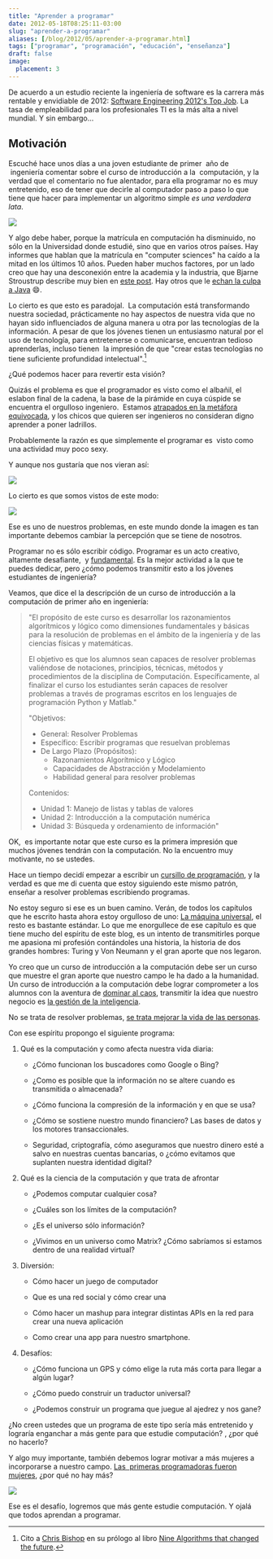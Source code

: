 ```yaml
---
title: "Aprender a programar"
date: 2012-05-18T08:25:11-03:00
slug: "aprender-a-programar"
aliases: [/blog/2012/05/aprender-a-programar.html]
tags: ["programar", "programación", "educación", "enseñanza"]
draft: false
image:
  placement: 3
---
```


De acuerdo a un estudio reciente la ingeniería de software es la carrera
más rentable y envidiable de 2012: 
[Software Engineering 2012's Top Job](http://www.informationweek.com/news/global-cio/careers/240000347).
La tasa de empleabilidad para los profesionales TI es la más alta a
nivel mundial. Y sin embargo\...

## **Motivación**

Escuché hace unos días a una joven estudiante de primer  año de
 ingeniería comentar sobre el curso de introducción a la  computación, y
la verdad que el comentario no fue alentador, para ella programar no es
muy entretenido, eso de tener que decirle al computador paso a paso lo
que tiene que hacer para implementar un algoritmo simple *es una
verdadera lata*.

![](progamadora.jpg)

Y algo debe haber, porque la matrícula en computación ha disminuido, no
sólo en la Universidad donde estudié, sino que en varios otros países.
Hay informes que hablan que la matrícula en "computer sciences" ha
caído a la mitad en los últimos 10 años. Pueden haber muchos factores,
por un lado creo que hay una desconexión entre la academia y la
industria, que Bjarne Stroustrup describe muy bien en 
[este post](/blog/2011/03/que-deberiamos-ensenar-a-los-nuevos-desarrolladores.html).
Hay otros que le [echan la culpa a Java](http://www.joelonsoftware.com/articles/ThePerilsofJavaSchools.html) :smile:.

Lo cierto es que esto es paradojal.  La computación está transformando
nuestra sociedad, prácticamente no hay aspectos de nuestra vida que no
hayan sido influenciados de alguna manera u otra por las tecnologías de
la información. A pesar de que los jóvenes tienen un entusiasmo natural
por el uso de tecnología, para entretenerse o comunicarse, encuentran
tedioso aprenderlas, incluso tienen  la impresión de que "crear estas
tecnologías no tiene suficiente profundidad intelectual".[^1]

¿Qué podemos hacer para revertir esta visión?

Quizás el problema es que el programador es visto como el albañil, el
eslabon final de la cadena, la base de la pirámide en cuya cúspide se
encuentra el orgulloso ingeniero.  Estamos [atrapados en la metáfora
equivocada](/blog/2012/05/que-es-programar.html), y
los chicos que quieren ser ingenieros no consideran digno aprender a
poner ladrillos.

Probablemente la razón es que simplemente el programar es  visto como
una actividad muy poco sexy.

Y aunque nos gustaría que nos vieran así:

![](programmer1.jpg)

Lo cierto es que somos vistos de este modo:

![](programmer.jpg)

Ese es uno de nuestros problemas, en este mundo donde la imagen es tan
importante debemos cambiar la percepción que se tiene de nosotros.

Programar no es sólo escribir código. Programar es un acto creativo,
altamente desafiante,  y
[fundamental](/blog/2010/06/todo-es-software.html).
Es la mejor actividad a la que te puedes dedicar, pero ¿cómo podemos
transmitir esto a los jóvenes estudiantes de ingeniería?

Veamos, que dice el la descripción de un curso de introducción a la
computación de primer año en ingeniería:

> "El propósito de este curso es desarrollar los razonamientos
> algorítmicos y lógico como dimensiones fundamentales y básicas para la
> resolución de problemas en el ámbito de la ingeniería y de las
> ciencias físicas y matemáticas.
>
> El objetivo es que los alumnos sean capaces de resolver problemas
valiéndose de notaciones, principios, técnicas, métodos y procedimientos
de la disciplina de Computación. Específicamente, al finalizar el curso
los estudiantes serán capaces de resolver problemas a través de
programas escritos en los lenguajes de programación Python y Matlab."
>
>    "Objetivos:
>    - General: Resolver Problemas 
>    - Específico: Escribir programas que resuelvan problemas  
>    - De Largo Plazo (Propósitos):
>        - Razonamientos Algorítmico y Lógico 
>        - Capacidades de Abstracción y Modelamiento 
>        - Habilidad general para resolver problemas 
>        
>    Contenidos:
>
>    - Unidad 1: Manejo de listas y tablas de valores
>    - Unidad 2: Introducción a la computación numérica
>    - Unidad 3: Búsqueda y ordenamiento de información"

OK,  es importante notar que este curso es la primera impresión que
muchos jóvenes tendrán con la computación. No la encuentro muy
motivante, no se ustedes.

Hace un tiempo decidí empezar a escribir un [cursillo de
programación](https://www.programando.org/categories/aprendiendo-a-programar.html),
y la verdad es que me di cuenta que estoy siguiendo este mismo patrón,
enseñar a resolver problemas escribiendo programas.

No estoy seguro si ese es un buen camino. Verán, de todos los capítulos
que he escrito hasta ahora estoy orgulloso de uno: 
[La máquina universal](https://www.programando.org/blog/2011/04/17/la-maquina-universal.html),
el resto es bastante estándar. Lo que me enorgullece de ese capítulo es
que tiene mucho del espíritu de este blog, es un intento de
transmitirles porque me apasiona mi profesión contándoles una historia,
la historia de dos grandes hombres: Turing y Von Neumann y el gran
aporte que nos legaron.

Yo creo que un curso de introducción a la computación debe ser un curso
que muestre el gran aporte que nuestro campo le ha dado a la humanidad.
Un curso de introducción a la computación debe lograr comprometer a los
alumnos con la aventura de 
[dominar al caos](/blog/2010/06/lo-simple-lo-complejo-y-lo-complicado.html),
transmitir la idea que nuestro negocio es [la gestión de la
inteligencia](/blog/2012/04/sobre-la-inteligencia-del-coyote.html). 

No se trata de resolver problemas, 
[se trata mejorar la vida de las personas](/blog/2009/04/la-computacion-como-una-ciencia-social.html).

Con ese espíritu propongo el siguiente programa:

1.  Qué es la computación y como afecta nuestra vida diaria:

    -   ¿Cómo funcionan los buscadores como Google o Bing?

    -   ¿Como es posible que la información no se altere cuando es
        transmitida o almacenada?

    -   ¿Cómo funciona la compresión de la información y en que se usa?

    -   ¿Cómo se sostiene nuestro mundo financiero? Las bases de datos y
        los motores transaccionales.

    -   Seguridad, criptografía, cómo aseguramos que nuestro dinero esté
        a salvo en nuestras cuentas bancarias, o ¿cómo evitamos que
        suplanten nuestra identidad digital?

2.  Qué es la ciencia de la computación y que trata de afrontar

    -   ¿Podemos computar cualquier cosa?

    -   ¿Cuáles son los límites de la computación?

    -   ¿Es el universo sólo información?

    -   ¿Vivimos en un universo como Matrix? ¿Cómo sabríamos si estamos
        dentro de una realidad virtual?

3.  Diversión:

    -   Cómo hacer un juego de computador

    -   Que es una red social y cómo crear una

    -   Cómo hacer un mashup para integrar distintas APIs en la red para
        crear una nueva aplicación

    -   Como crear una app para nuestro smartphone.

4.  Desafíos:

    -   ¿Cómo funciona un GPS y cómo elige la ruta más corta para llegar
        a algún lugar?

    -   ¿Cómo puedo construir un traductor universal?

    -   ¿Podemos construir un programa que juegue al ajedrez y nos gane?

¿No creen ustedes que un programa de este tipo sería más entretenido y
lograría enganchar a más gente para que estudie computación? , ¿por qué
no hacerlo?

Y algo muy importante, también debemos lograr motivar a más mujeres a
incorporarse a nuestro campo. 
[Las  primeras programadoras fueron mujeres](/blog/2010/08/las-programadoras-del-eniac.html),
¿por qué no hay más?

![](programadores.jpg)

Ese es el desafío, logremos que más gente estudie computación. Y ojalá
que todos aprendan a programar.

[^1]: Cito a [Chris Bishop](http://research.microsoft.com/en-us/um/people/cmbishop/) en su prólogo al libro [Nine Algorithms that changed the future](http://amzn.to/JWubkp).
